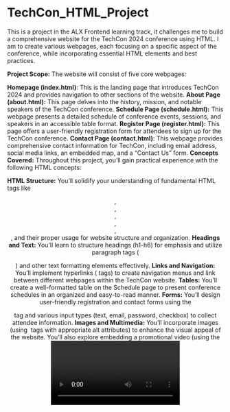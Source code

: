 # TechCon_HTML_Project
This is a project in the ALX Frontend learning track, it challenges me to build a comprehensive website for the TechCon 2024 conference using HTML. I am to create various webpages, each focusing on a specific aspect of the conference, while incorporating essential HTML elements and best practices.

**Project Scope:**
The website will consist of five core webpages:

**Homepage (index.html)**: This is the landing page that introduces TechCon 2024 and provides navigation to other sections of the website.
**About Page (about.html):** This page delves into the history, mission, and notable speakers of the TechCon conference.
**Schedule Page (schedule.html):** This webpage presents a detailed schedule of conference events, sessions, and speakers in an accessible table format.
**Register Page (register.html):** This page offers a user-friendly registration form for attendees to sign up for the TechCon conference.
**Contact Page (contact.html)**: This webpage provides comprehensive contact information for TechCon, including email address, social media links, an embedded map, and a “Contact Us” form.
**Concepts Covered:**
Throughout this project, you’ll gain practical experience with the following HTML concepts:

**HTML Structure:** You’ll solidify your understanding of fundamental HTML tags like <header>, <nav>, <main>, <section>, <article>, <footer>, and their proper usage for website structure and organization.
**Headings and Text:** You’ll learn to structure headings (h1-h6) for emphasis and utilize paragraph tags (<p>) and other text formatting elements effectively.
**Links and Navigation:** You’ll implement hyperlinks (<a> tags) to create navigation menus and link between different webpages within the TechCon website.
**Tables:** You’ll create a well-formatted table on the Schedule page to present conference schedules in an organized and easy-to-read manner.
**Forms:** You’ll design user-friendly registration and contact forms using the <form> tag and various input types (text, email, password, checkbox) to collect attendee information.
**Images and Multimedia:** You’ll incorporate images (using <img> tags with appropriate alt attributes) to enhance the visual appeal of the website. You’ll also explore embedding a promotional video (using the <video> tag) and an interactive Google Map (using <iframe>) on the Contact page.
By successfully completing this project, you’ll gain valuable hands-on experience building a real-world website with HTML. This will serve as a solid foundation for you to explore more advanced web development concepts like CSS and JavaScript in the future.
